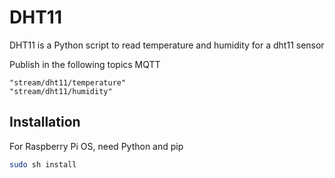 # DHT11

DHT11 is a Python script to read temperature and humidity for a dht11 sensor

Publish in the following topics MQTT

```
"stream/dht11/temperature"
"stream/dht11/humidity"
```

## Installation

For Raspberry Pi OS, need Python and pip

```bash
sudo sh install
```